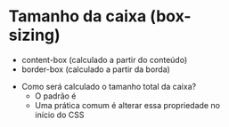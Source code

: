 # Tamanho da caixa (box-sizing)

* content-box (calculado a partir do conteúdo)
* border-box (calculado a partir da borda)

- Como será calculado o tamanho total da caixa?
  - O padrão é <style>div { box-sizing: content-box; } </style>
  - Uma prática comum é alterar essa propriedade no início do CSS <style>* { box-sizing: border-box; }</style>